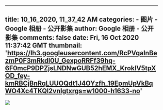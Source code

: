 
---
title: 10_16_2020, 11_37_42 AM
categories: 
    - 图片
    - Google 相册 - 公开影集
author: Google 相册 - 公开影集
comments: false
date: Fri, 16 Oct 2020 11:37:42 GMT
thumbnail: 'https://lh3.googleusercontent.com/RcPVqalnBezmP0F3mRkdl0U_GexpoRRFf39hq-6F0mcP9DPZjsLNDNwGUB52hEMX_KrokIV5tpXOD_fey-kmRBCjBnRqLUUOQdt1J4OYzfh_19EpmUpVkBqWO4Xc4TKQl2vnlgtxrgs=w1000-h1633-no'
---

<div>   
<img src="https://lh3.googleusercontent.com/RcPVqalnBezmP0F3mRkdl0U_GexpoRRFf39hq-6F0mcP9DPZjsLNDNwGUB52hEMX_KrokIV5tpXOD_fey-kmRBCjBnRqLUUOQdt1J4OYzfh_19EpmUpVkBqWO4Xc4TKQl2vnlgtxrgs=w1000-h1633-no" style="max-width: 100%;" referrerpolicy="no-referrer">  
</div>
            